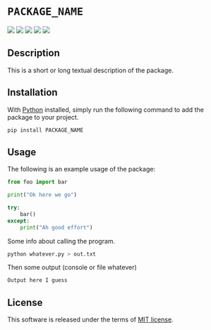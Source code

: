 # `PACKAGE_NAME`

[![](https://img.shields.io/pypi/v/PACKAGE_NAME.svg?style=flat)](https://pypi.org/pypi/PACKAGE_NAME/)
[![](https://img.shields.io/pypi/dw/PACKAGE_NAME.svg?style=flat)](https://pypi.org/pypi/PACKAGE_NAME/)
[![](https://img.shields.io/pypi/pyversions/PACKAGE_NAME.svg?style=flat)](https://pypi.org/pypi/PACKAGE_NAME/)
[![](https://img.shields.io/pypi/format/PACKAGE_NAME.svg?style=flat)](https://pypi.org/pypi/PACKAGE_NAME/)
[![](https://img.shields.io/pypi/l/PACKAGE_NAME.svg?style=flat)](https://github.com/dawsonbooth/PACKAGE_NAME/blob/master/LICENSE)

## Description

This is a short or long textual description of the package.

## Installation

With [Python](https://www.python.org/downloads/) installed, simply run the following command to add the package to your project.

```bash
pip install PACKAGE_NAME
```

## Usage

The following is an example usage of the package:

```python
from foo import bar

print("Ok here we go")

try:
    bar()
except:
    print("Ah good effort")
```

Some info about calling the program.

```bash
python whatever.py > out.txt
```
Then some output (console or file whatever)

```txt
Output here I guess
```

## License

This software is released under the terms of [MIT license](LICENSE).
